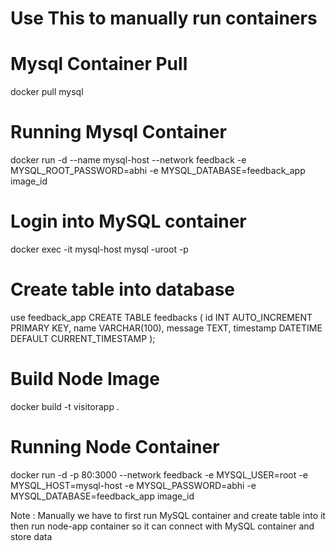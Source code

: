 # Use This to manually run containers 

# Mysql Container Pull
  docker pull mysql

# Running Mysql Container
  docker run -d --name mysql-host --network feedback -e MYSQL_ROOT_PASSWORD=abhi -e MYSQL_DATABASE=feedback_app image_id

# Login into MySQL container 
  docker exec -it mysql-host mysql -uroot -p

# Create table into database
  use feedback_app
  CREATE TABLE feedbacks (
  id INT AUTO_INCREMENT PRIMARY KEY,
  name VARCHAR(100),
  message TEXT,
  timestamp DATETIME DEFAULT CURRENT_TIMESTAMP
  );

# Build Node Image 
  docker build -t visitorapp .

# Running Node Container
  docker run -d -p 80:3000 --network feedback -e MYSQL_USER=root -e MYSQL_HOST=mysql-host -e MYSQL_PASSWORD=abhi -e MYSQL_DATABASE=feedback_app image_id

Note :  Manually we have to first run MySQL container and create table into it then run node-app container so it can connect with MySQL container and store data
